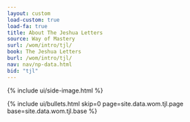 ```yaml
---
layout: custom
load-custom: true
load-fa: true
title: About The Jeshua Letters
source: Way of Mastery
surl: /wom/intro/tjl/
book: The Jeshua Letters
burl: /wom/intro/tjl/
nav: nav/np-data.html
bid: "tjl"
---
```


<div class="custom-side-image">
  {% include ui/side-image.html %}
</div>

{% include ui/bullets.html
  skip=0
  page=site.data.wom.tjl.page
  base=site.data.wom.tjl.base
%}

